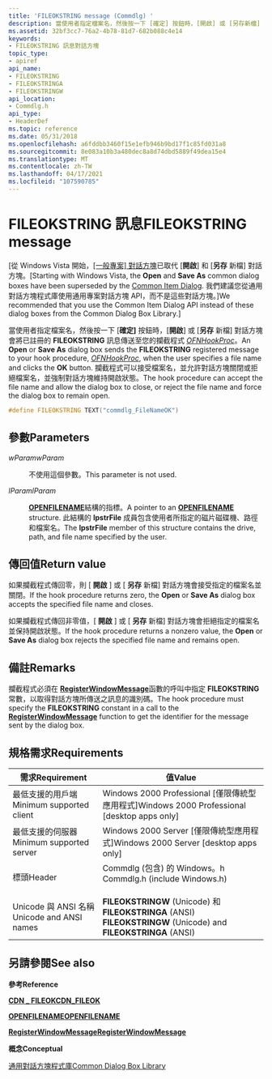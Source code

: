 ```yaml
---
title: 'FILEOKSTRING message (Commdlg) '
description: 當使用者指定檔案名，然後按一下 [確定] 按鈕時，[開啟] 或 [另存新檔] 對話方塊會將已註冊的 FILEOKSTRING 訊息傳送至您的攔截程式 OFNHookProc。
ms.assetid: 32bf3cc7-76a2-4b78-81d7-682b088c4e14
keywords:
- FILEOKSTRING 訊息對話方塊
topic_type:
- apiref
api_name:
- FILEOKSTRING
- FILEOKSTRINGA
- FILEOKSTRINGW
api_location:
- Commdlg.h
api_type:
- HeaderDef
ms.topic: reference
ms.date: 05/31/2018
ms.openlocfilehash: a6fddbb3460f15e1efb946b9bd17f1c85fd031a8
ms.sourcegitcommit: 8e083a10b3a480dec8a8d74dbd5889f49dea15e4
ms.translationtype: MT
ms.contentlocale: zh-TW
ms.lasthandoff: 04/17/2021
ms.locfileid: "107590785"
---
```

# <a name="fileokstring-message"></a><span data-ttu-id="68755-104">FILEOKSTRING 訊息</span><span class="sxs-lookup"><span data-stu-id="68755-104">FILEOKSTRING message</span></span>

<span data-ttu-id="68755-105">\[從 Windows Vista 開始，[[一般專案] 對話方塊](/windows/win32/shell/common-file-dialog)已取代 [**開啟**] 和 [**另存** 新檔] 對話方塊。</span><span class="sxs-lookup"><span data-stu-id="68755-105">\[Starting with Windows Vista, the **Open** and **Save As** common dialog boxes have been superseded by the [Common Item Dialog](/windows/win32/shell/common-file-dialog).</span></span> <span data-ttu-id="68755-106">我們建議您從通用對話方塊程式庫使用通用專案對話方塊 API，而不是這些對話方塊。\]</span><span class="sxs-lookup"><span data-stu-id="68755-106">We recommended that you use the Common Item Dialog API instead of these dialog boxes from the Common Dialog Box Library.\]</span></span>

<span data-ttu-id="68755-107">當使用者指定檔案名，然後按一下 [**確定]** 按鈕時，[**開啟**] 或 [**另存** 新檔] 對話方塊會將已註冊的 **FILEOKSTRING** 訊息傳送至您的攔截程式 [*OFNHookProc*](/windows/win32/api/commdlg/nc-commdlg-lpofnhookproc)。</span><span class="sxs-lookup"><span data-stu-id="68755-107">An **Open** or **Save As** dialog box sends the **FILEOKSTRING** registered message to your hook procedure, [*OFNHookProc*](/windows/win32/api/commdlg/nc-commdlg-lpofnhookproc), when the user specifies a file name and clicks the **OK** button.</span></span> <span data-ttu-id="68755-108">攔截程式可以接受檔案名，並允許對話方塊關閉或拒絕檔案名，並強制對話方塊維持開啟狀態。</span><span class="sxs-lookup"><span data-stu-id="68755-108">The hook procedure can accept the file name and allow the dialog box to close, or reject the file name and force the dialog box to remain open.</span></span>


```C++
#define FILEOKSTRING TEXT("commdlg_FileNameOK")
```



## <a name="parameters"></a><span data-ttu-id="68755-109">參數</span><span class="sxs-lookup"><span data-stu-id="68755-109">Parameters</span></span>

<dl> <dt>

<span data-ttu-id="68755-110">*wParam*</span><span class="sxs-lookup"><span data-stu-id="68755-110">*wParam*</span></span> 
</dt> <dd>

<span data-ttu-id="68755-111">不使用這個參數。</span><span class="sxs-lookup"><span data-stu-id="68755-111">This parameter is not used.</span></span>

</dd> <dt>

<span data-ttu-id="68755-112">*lParam*</span><span class="sxs-lookup"><span data-stu-id="68755-112">*lParam*</span></span> 
</dt> <dd>

<span data-ttu-id="68755-113">[**OPENFILENAME**](/windows/win32/api/commdlg/ns-commdlg-openfilenamea)結構的指標。</span><span class="sxs-lookup"><span data-stu-id="68755-113">A pointer to an [**OPENFILENAME**](/windows/win32/api/commdlg/ns-commdlg-openfilenamea) structure.</span></span> <span data-ttu-id="68755-114">此結構的 **lpstrFile** 成員包含使用者所指定的磁片磁碟機、路徑和檔案名。</span><span class="sxs-lookup"><span data-stu-id="68755-114">The **lpstrFile** member of this structure contains the drive, path, and file name specified by the user.</span></span>

</dd> </dl>

## <a name="return-value"></a><span data-ttu-id="68755-115">傳回值</span><span class="sxs-lookup"><span data-stu-id="68755-115">Return value</span></span>

<span data-ttu-id="68755-116">如果攔截程式傳回零，則 [ **開啟** ] 或 [ **另存** 新檔] 對話方塊會接受指定的檔案名並關閉。</span><span class="sxs-lookup"><span data-stu-id="68755-116">If the hook procedure returns zero, the **Open** or **Save As** dialog box accepts the specified file name and closes.</span></span>

<span data-ttu-id="68755-117">如果攔截程式傳回非零值，[ **開啟** ] 或 [ **另存** 新檔] 對話方塊會拒絕指定的檔案名並保持開啟狀態。</span><span class="sxs-lookup"><span data-stu-id="68755-117">If the hook procedure returns a nonzero value, the **Open** or **Save As** dialog box rejects the specified file name and remains open.</span></span>

## <a name="remarks"></a><span data-ttu-id="68755-118">備註</span><span class="sxs-lookup"><span data-stu-id="68755-118">Remarks</span></span>

<span data-ttu-id="68755-119">攔截程式必須在 [**RegisterWindowMessage**](/windows/desktop/api/winuser/nf-winuser-registerwindowmessagea)函數的呼叫中指定 **FILEOKSTRING** 常數，以取得對話方塊所傳送之訊息的識別碼。</span><span class="sxs-lookup"><span data-stu-id="68755-119">The hook procedure must specify the **FILEOKSTRING** constant in a call to the [**RegisterWindowMessage**](/windows/desktop/api/winuser/nf-winuser-registerwindowmessagea) function to get the identifier for the message sent by the dialog box.</span></span>

## <a name="requirements"></a><span data-ttu-id="68755-120">規格需求</span><span class="sxs-lookup"><span data-stu-id="68755-120">Requirements</span></span>



| <span data-ttu-id="68755-121">需求</span><span class="sxs-lookup"><span data-stu-id="68755-121">Requirement</span></span> | <span data-ttu-id="68755-122">值</span><span class="sxs-lookup"><span data-stu-id="68755-122">Value</span></span> |
|-------------------------------------|----------------------------------------------------------------------------------------------------------|
| <span data-ttu-id="68755-123">最低支援的用戶端</span><span class="sxs-lookup"><span data-stu-id="68755-123">Minimum supported client</span></span><br/> | <span data-ttu-id="68755-124">Windows 2000 Professional \[僅限傳統型應用程式\]</span><span class="sxs-lookup"><span data-stu-id="68755-124">Windows 2000 Professional \[desktop apps only\]</span></span><br/>                                               |
| <span data-ttu-id="68755-125">最低支援的伺服器</span><span class="sxs-lookup"><span data-stu-id="68755-125">Minimum supported server</span></span><br/> | <span data-ttu-id="68755-126">Windows 2000 Server \[僅限傳統型應用程式\]</span><span class="sxs-lookup"><span data-stu-id="68755-126">Windows 2000 Server \[desktop apps only\]</span></span><br/>                                                     |
| <span data-ttu-id="68755-127">標頭</span><span class="sxs-lookup"><span data-stu-id="68755-127">Header</span></span><br/>                   | <dl> <span data-ttu-id="68755-128"><dt>Commdlg (包含) 的 Windows。h </dt></span><span class="sxs-lookup"><span data-stu-id="68755-128"><dt>Commdlg.h (include Windows.h)</dt></span></span> </dl> |
| <span data-ttu-id="68755-129">Unicode 與 ANSI 名稱</span><span class="sxs-lookup"><span data-stu-id="68755-129">Unicode and ANSI names</span></span><br/>   | <span data-ttu-id="68755-130">**FILEOKSTRINGW** (Unicode) 和 **FILEOKSTRINGA** (ANSI) </span><span class="sxs-lookup"><span data-stu-id="68755-130">**FILEOKSTRINGW** (Unicode) and **FILEOKSTRINGA** (ANSI)</span></span><br/>                                      |



## <a name="see-also"></a><span data-ttu-id="68755-131">另請參閱</span><span class="sxs-lookup"><span data-stu-id="68755-131">See also</span></span>

<dl> <dt>

<span data-ttu-id="68755-132">**參考**</span><span class="sxs-lookup"><span data-stu-id="68755-132">**Reference**</span></span>
</dt> <dt>

[<span data-ttu-id="68755-133">**CDN \_ FILEOK**</span><span class="sxs-lookup"><span data-stu-id="68755-133">**CDN\_FILEOK**</span></span>](cdn-fileok.md)
</dt> <dt>

[<span data-ttu-id="68755-134">**OPENFILENAME**</span><span class="sxs-lookup"><span data-stu-id="68755-134">**OPENFILENAME**</span></span>](/windows/win32/api/commdlg/ns-commdlg-openfilenamea)
</dt> <dt>

[<span data-ttu-id="68755-135">**RegisterWindowMessage**</span><span class="sxs-lookup"><span data-stu-id="68755-135">**RegisterWindowMessage**</span></span>](/windows/desktop/api/winuser/nf-winuser-registerwindowmessagea)
</dt> <dt>

<span data-ttu-id="68755-136">**概念**</span><span class="sxs-lookup"><span data-stu-id="68755-136">**Conceptual**</span></span>
</dt> <dt>

[<span data-ttu-id="68755-137">通用對話方塊程式庫</span><span class="sxs-lookup"><span data-stu-id="68755-137">Common Dialog Box Library</span></span>](common-dialog-box-library.md)
</dt> </dl>

 

